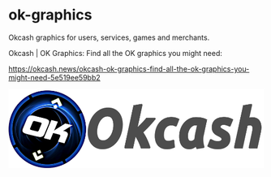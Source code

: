 # ok-graphics
Okcash graphics for users, services, games and merchants.

Okcash | OK Graphics: Find all the OK graphics you might need:
 
https://okcash.news/okcash-ok-graphics-find-all-the-ok-graphics-you-might-need-5e519ee59bb2


![OK-Blockchain](https://github.com/okcashpro/ok-graphics/blob/master/ok-okcash/ok01.png)
